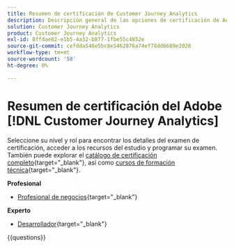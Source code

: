 ```yaml
---
title: Resumen de certificación de Customer Journey Analytics
description: Descripción general de las opciones de certificación de Adobe Customer Journey Analytics
solution: Customer Journey Analytics
product: Customer Journey Analytics
exl-id: 8ffdae02-e1b5-4a32-b877-1fbe55c4852e
source-git-commit: cefdda546e5bc8e5462876a74ef78dd6689e2026
workflow-type: tm+mt
source-wordcount: '58'
ht-degree: 0%

---
```


# Resumen de certificación del Adobe [!DNL Customer Journey Analytics]

Seleccione su nivel y rol para encontrar los detalles del examen de certificación, acceder a los recursos del estudio y programar su examen. También puede explorar el [catálogo de certificación completo](https://certification.adobe.com/certifications){target="_blank"}, así como [cursos de formación técnica](https://certification.adobe.com/courses/?/courses){target="_blank"}.

**Profesional**

* [Profesional de negocios](https://certification.adobe.com/certification/customer-journey-analytics-business-practitioner-professional){target="_blank"} <!--AD0-E608-->

**Experto**

* [Desarrollador](https://certification.adobe.com/certification/customer-journey-analytics-developer-expert){target="_blank"} <!--AD0-E604-->

{{questions}}

